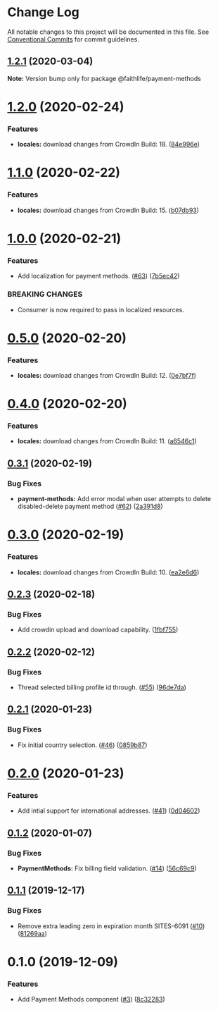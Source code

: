 # Change Log

All notable changes to this project will be documented in this file.
See [Conventional Commits](https://conventionalcommits.org) for commit guidelines.

## [1.2.1](https://git.faithlife.dev/Logos/FaithlifeEquipment/compare/@faithlife/payment-methods@1.2.0...@faithlife/payment-methods@1.2.1) (2020-03-04)

**Note:** Version bump only for package @faithlife/payment-methods





# [1.2.0](https://git.faithlife.dev/Logos/FaithlifeEquipment/compare/@faithlife/payment-methods@1.1.0...@faithlife/payment-methods@1.2.0) (2020-02-24)


### Features

* **locales:** download changes from CrowdIn Build: 18. ([84e996e](https://git.faithlife.dev/Logos/FaithlifeEquipment/commits/84e996e3ed4864bc496511e5c0c495cf706c5af7))





# [1.1.0](https://git.faithlife.dev/Logos/FaithlifeEquipment/compare/@faithlife/payment-methods@1.0.0...@faithlife/payment-methods@1.1.0) (2020-02-22)


### Features

* **locales:** download changes from CrowdIn Build: 15. ([b07db93](https://git.faithlife.dev/Logos/FaithlifeEquipment/commits/b07db93f63a0d7bef3696c83d70c8fefcc3bc78d))





# [1.0.0](https://git.faithlife.dev/Logos/FaithlifeEquipment/compare/@faithlife/payment-methods@0.5.0...@faithlife/payment-methods@1.0.0) (2020-02-21)


### Features

* Add localization for payment methods. ([#63](https://git.faithlife.dev/Logos/FaithlifeEquipment/issues/63)) ([7b5ec42](https://git.faithlife.dev/Logos/FaithlifeEquipment/commits/7b5ec42f31efdf5091a2b51072aac1c314c8e957))


### BREAKING CHANGES

* Consumer is now required to pass in localized resources.





# [0.5.0](https://git.faithlife.dev/Logos/FaithlifeEquipment/compare/@faithlife/payment-methods@0.4.0...@faithlife/payment-methods@0.5.0) (2020-02-20)


### Features

* **locales:** download changes from CrowdIn Build: 12. ([0e7bf7f](https://git.faithlife.dev/Logos/FaithlifeEquipment/commits/0e7bf7fd323352618ad6e1a88668633a56048ecd))





# [0.4.0](https://git.faithlife.dev/Logos/FaithlifeEquipment/compare/@faithlife/payment-methods@0.3.1...@faithlife/payment-methods@0.4.0) (2020-02-20)


### Features

* **locales:** download changes from CrowdIn Build: 11. ([a6546c1](https://git.faithlife.dev/Logos/FaithlifeEquipment/commits/a6546c12a82d89d425d13425f66182f2cb39ee94))





## [0.3.1](https://git.faithlife.dev/Logos/FaithlifeEquipment/compare/@faithlife/payment-methods@0.3.0...@faithlife/payment-methods@0.3.1) (2020-02-19)


### Bug Fixes

* **payment-methods:** Add error modal when user attempts to delete disabled-delete payment method ([#62](https://git.faithlife.dev/Logos/FaithlifeEquipment/issues/62)) ([2a391d8](https://git.faithlife.dev/Logos/FaithlifeEquipment/commits/2a391d8bacfa062a33abdf324c5d9f8aa80385b4))





# [0.3.0](https://git.faithlife.dev/Logos/FaithlifeEquipment/compare/@faithlife/payment-methods@0.2.3...@faithlife/payment-methods@0.3.0) (2020-02-19)


### Features

* **locales:** download changes from CrowdIn Build: 10. ([ea2e6d6](https://git.faithlife.dev/Logos/FaithlifeEquipment/commits/ea2e6d6b1797f0f5a987ace39428c088a896c8f2))





## [0.2.3](https://git.faithlife.dev/Logos/FaithlifeEquipment/compare/@faithlife/payment-methods@0.2.2...@faithlife/payment-methods@0.2.3) (2020-02-18)


### Bug Fixes

* Add crowdin upload and download capability. ([1fbf755](https://git.faithlife.dev/Logos/FaithlifeEquipment/commits/1fbf7553f81204a200cd14963b6fb2c545592133))





## [0.2.2](https://git.faithlife.dev/Logos/FaithlifeEquipment/compare/@faithlife/payment-methods@0.2.1...@faithlife/payment-methods@0.2.2) (2020-02-12)


### Bug Fixes

* Thread selected billing profile id through. ([#55](https://git.faithlife.dev/Logos/FaithlifeEquipment/issues/55)) ([96de7da](https://git.faithlife.dev/Logos/FaithlifeEquipment/commits/96de7dabd035399b99793109660a06461fe3ac9b))





## [0.2.1](https://git.faithlife.dev/Logos/FaithlifeEquipment/compare/@faithlife/payment-methods@0.2.0...@faithlife/payment-methods@0.2.1) (2020-01-23)


### Bug Fixes

* Fix initial country selection. ([#46](https://git.faithlife.dev/Logos/FaithlifeEquipment/issues/46)) ([0859b87](https://git.faithlife.dev/Logos/FaithlifeEquipment/commits/0859b87472716d92562b1175e34810a3d8c8f966))





# [0.2.0](https://git.faithlife.dev/Logos/FaithlifeEquipment/compare/@faithlife/payment-methods@0.1.2...@faithlife/payment-methods@0.2.0) (2020-01-23)


### Features

* Add intial support for international addresses. ([#41](https://git.faithlife.dev/Logos/FaithlifeEquipment/issues/41)) ([0d04602](https://git.faithlife.dev/Logos/FaithlifeEquipment/commits/0d04602b3c4eb6f8cdef47a662e7d2a18cb08731))





## [0.1.2](https://git.faithlife.dev/Logos/FaithlifeEquipment/compare/@faithlife/payment-methods@0.1.1...@faithlife/payment-methods@0.1.2) (2020-01-07)


### Bug Fixes

* **PaymentMethods:** Fix billing field validation. ([#14](https://git.faithlife.dev/Logos/FaithlifeEquipment/issues/14)) ([56c69c9](https://git.faithlife.dev/Logos/FaithlifeEquipment/commits/56c69c9964531b1fc7b5838e3968b37de3886cb4))





## [0.1.1](https://git.faithlife.dev/Logos/FaithlifeEquipment/compare/@faithlife/payment-methods@0.1.0...@faithlife/payment-methods@0.1.1) (2019-12-17)


### Bug Fixes

* Remove extra leading zero in expiration month SITES-6091 ([#10](https://git.faithlife.dev/Logos/FaithlifeEquipment/issues/10)) ([81269aa](https://git.faithlife.dev/Logos/FaithlifeEquipment/commits/81269aae4659d03572444415ff9fa2e40b6ae9f8))





# 0.1.0 (2019-12-09)


### Features

* Add Payment Methods component  ([#3](https://git.faithlife.dev/Logos/FaithlifeEquipment/issues/3)) ([8c32283](https://git.faithlife.dev/Logos/FaithlifeEquipment/commits/8c32283a0881f2656180a64af945fd37e992dab4))
